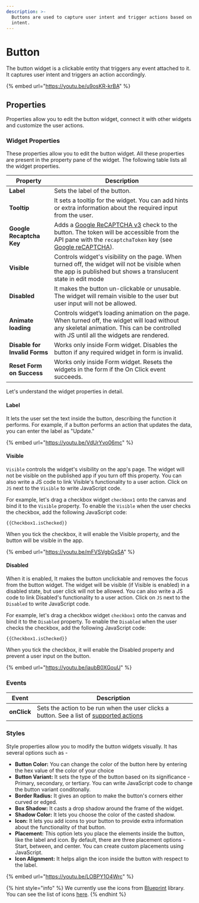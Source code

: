 ```yaml
---
description: >-
  Buttons are used to capture user intent and trigger actions based on that
  intent.
---
```


# Button

The button widget is a clickable entity that triggers any event attached to it. It captures user intent and triggers an action accordingly.

{% embed url="https://youtu.be/u9osKR-krBA" %}

## Properties

Properties allow you to edit the button widget, connect it with other widgets and customize the user actions.

### Widget Properties

These properties allow you to edit the button widget. All these properties are present in the property pane of the widget. The following table lists all the widget properties.

| Property                      | Description                                                                                                                                                                                                      |
| ----------------------------- | ---------------------------------------------------------------------------------------------------------------------------------------------------------------------------------------------------------------- |
| **Label**                     | Sets the label of the button.                                                                                                                                                                                    |
| **Tooltip**                   | It sets a tooltip for the widget. You can add hints or extra information about the required input from the user.                                                                                                 |
| **Google Recaptcha Key**      | Adds a [Google ReCAPTCHA v3](https://www.google.com/recaptcha/) check to the button. The token will be accessible from the API pane with the `recaptchaToken` key (see [Google reCAPTCHA](google-recaptcha.md)). |
| **Visible**                   | Controls widget's visibility on the page. When turned off, the widget will not be visible when the app is published but shows a translucent state in edit mode                                                   |
| **Disabled**                  | It makes the button un-clickable or unusable. The widget will remain visible to the user but user input will not be allowed.                                                                                     |
| **Animate loading**           | Controls widget’s loading animation on the page. When turned off, the widget will load without any skeletal animation. This can be controlled with JS until all the widgets are rendered.                        |
| **Disable for Invalid Forms** | Works only inside Form widget. Disables the button if any required widget in form is invalid.                                                                                                                    |
| **Reset Form on Success**     | Works only inside Form widget. Resets the widgets in the form if the On Click event succeeds.                                                                                                                    |

Let's understand the widget properties in detail.

#### Label

It lets the user set the text inside the button, describing the function it performs. For example, if a button performs an action that updates the data, you can enter the label as "Update."

{% embed url="https://youtu.be/VdUrYvo06mc" %}

#### Visible

`Visible` controls the widget's visibility on the app's page. The widget will not be visible on the published app if you turn off this property. You can also write a JS code to link Visible's functionality to a user action. Click on `JS` next to the `Visible` to write JavaScript code.

For example, let's drag a checkbox widget `checkbox1` onto the canvas and bind it to the `Visible` property. To enable the `Visible` when the user checks the checkbox, add the following JavaScript code:

```
{{Checkbox1.isChecked}}
```

When you tick the checkbox, it will enable the Visible property, and the button will be visible in the app.

{% embed url="https://youtu.be/mFVSVgbGsSA" %}

#### Disabled

When it is enabled, It makes the button unclickable and removes the focus from the button widget. The widget will be visible (if Visible is enabled) in a disabled state, but user click will not be allowed. You can also write a JS code to link Disabled's functionality to a user action. Click on `JS` next to the `Disabled` to write JavaScript code.

For example, let's drag a checkbox widget `checkbox1` onto the canvas and bind it to the `Disabled` property. To enable the `Disabled` when the user checks the checkbox, add the following JavaScript code:

```
{{Checkbox1.isChecked}}
```

When you tick the checkbox, it will enable the Disabled property and prevent a user input on the button.&#x20;

{% embed url="https://youtu.be/iaubB0XGouU" %}

### Events

| Event       | Description                                                                                                                                        |
| ----------- | -------------------------------------------------------------------------------------------------------------------------------------------------- |
| **onClick** | Sets the action to be run when the user clicks a button. See a list of [supported actions](../../core-concepts/writing-code/appsmith-framework.md) |

### Styles

Style properties allow you to modify the button widgets visually. It has several options such as -

- **Button Color:** You can change the color of the button here by entering the hex value of the color of your choice
- **Button Variant:** It sets the type of the button based on its significance - Primary, secondary, or tertiary. You can write JavaScript code to change the button variant conditonally.
- **Border Radius:** It gives an option to make the button's corners either curved or edged.
- **Box Shadow:** It casts a drop shadow around the frame of the widget.
- **Shadow Color:** It lets you choose the color of the casted shadow.
- **Icon:** It lets you add icons to your button to provide extra information about the functionality of that button.
- **Placement:** This option lets you place the elements inside the button, like the label and icon. By default, there are three placement options - Start, between, and center. You can create custom placements using JavaScript.
- **Icon Alignment:** It helps align the icon inside the button with respect to the label.

{% embed url="https://youtu.be/LOBPY1O4Wrc" %}

{% hint style="info" %}
We currently use the icons from [Blueprint](https://blueprintjs.com) library. You can see the list of icons [here](https://blueprintjs.com/docs/#icons).
{% endhint %}
